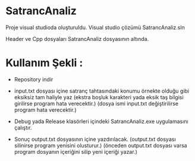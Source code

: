 # SatrancAnaliz

Proje visual studioda oluşturuldu.
Visual studio çözümü SatrancAnaliz.sln

Header ve Cpp dosyaları SatrancAnaliz dosyasının altında.

# Kullanım Şekli : 

- Repository indir

- input.txt dosyası içine satranç tahtasındaki konumu örnekte olduğu gibi eksiksiz tam haliyle yaz
(ekstra boşluk karakteri yada eksik taş bilgisi girilirse program hata verecektir.)
(dosya ismi input.txt değiştirilirse program hata verecektir.)

- Debug yada Release klasörleri içindeki SatrancAnaliz.exe uygulamasını çalıştır.

- Sonuç output.txt dosyasının içine yazdırılacak.
(output.txt dosyası silinirse program yenisini olusturur.)
(önceden output.txt dosyası varsa program dosyanın içeriğini silip yeni içeriği yazar.)
